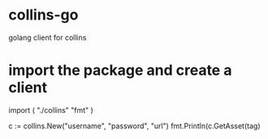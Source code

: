 # collins-go
golang client for collins


# import the package and create a client

import (
    "./collins"
    "fmt"
    )
    

c := collins.New("username", "password", "url")
fmt.Println(c.GetAsset(tag)

